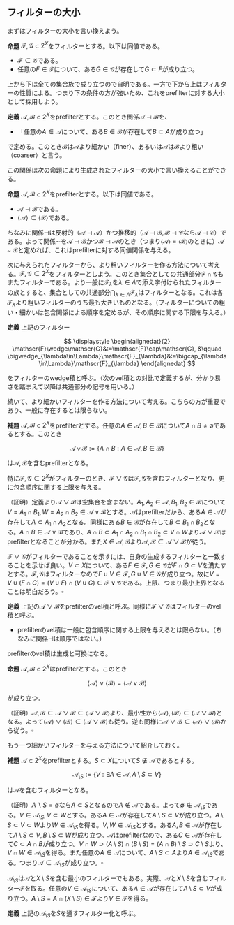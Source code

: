 <!--
    フィルターの大小、prefilterのfiner/coarser、フィルターのwedge積、prefilterのvel積、フィルターのvel積、フィルター化
-->
## フィルターの大小
まずはフィルターの大小を言い換えよう。

**命題**
${ \mathscr{F}, \mathscr{G}\subset 2^{X} }$をフィルターとする。以下は同値である。

- ${ \mathscr{F}\subset\mathscr{G} }$である。
- 任意の${ F\in\mathscr{F} }$について、ある${ G\in\mathscr{G} }$が存在して${ G\subset F }$が成り立つ。

上から下は全ての集合族で成り立つので自明である。一方で下から上はフィルターの性質による。つまり下の条件の方が強いため、これをprefilterに対する大小として採用しよう。

**定義**
${ \mathscr{A}, \mathscr{B}\subset 2^{X} }$をprefilterとする。このとき関係${ \mathscr{A}\dashv\mathscr{B} }$を、

- 「任意の${ A\in\mathscr{A} }$について、ある${ B\in\mathscr{B} }$が存在して${ B\subset A }$が成り立つ」

で定める。このとき${ \mathscr{B} }$は${ \mathscr{A} }$より細かい（finer）、あるいは${ \mathscr{A} }$は${ \mathscr{B} }$より粗い（coarser）と言う。

この関係は次の命題により生成されたフィルターの大小で言い換えることができる。

**命題**
${ \mathscr{A}, \mathscr{B}\subset 2^{X} }$をprefilterとする。以下は同値である。

- ${ \mathscr{A}\dashv\mathscr{B} }$である。
- ${ \langle \mathscr{A} \rangle\subset \langle \mathscr{B} \rangle }$である。

ちなみに関係${ \dashv }$は反射的（${ \mathscr{A}\dashv\mathscr{A} }$）かつ推移的（${ \mathscr{A}\dashv\mathscr{B}, \mathscr{B}\dashv\mathscr{C} }$なら${ \mathscr{A}\dashv\mathscr{C} }$）である。よって関係${ \sim }$を${ \mathscr{A}\dashv\mathscr{B} }$かつ${ \mathscr{B}\dashv\mathscr{A} }$のとき（つまり${ \langle \mathscr{A} \rangle=\langle \mathscr{B} \rangle }$のときに）${ \mathscr{A}\sim\mathscr{B} }$と定めれば、これはprefilterに対する同値関係を与える。

次に与えられたフィルターから、より粗いフィルターを作る方法について考える。${ \mathscr{F}, \mathscr{G}\subset 2^{X} }$をフィルターとしよう。このとき集合としての共通部分${ \mathscr{F}\cap\mathscr{G} }$もまたフィルターである。より一般に${ \mathscr{F}_{\lambda} }$を${ \lambda\in\Lambda }$で添え字付けられたフィルターの族とすると、集合としての共通部分${ \bigcap_{\lambda\in\Lambda}\mathscr{F}_{\lambda} }$はフィルターとなる。これは各${ \mathscr{F}_{\lambda} }$より粗いフィルターのうち最も大きいものとなる。（フィルターについての粗い・細かいは包含関係による順序を定めるが、その順序に関する下限を与える。）

**定義**
上記のフィルター

$$
\displaystyle \begin{alignedat}{2} \mathscr{F}\wedge\mathscr{G}&:=\mathscr{F}\cap\mathscr{G}, &\qquad \bigwedge_{\lambda\in\Lambda}\mathscr{F}_{\lambda}&:=\bigcap_{\lambda\in\Lambda}\mathscr{F}_{\lambda} \end{alignedat}
$$

をフィルターのwedge積と呼ぶ。（次のvel積との対比で定義するが、分かり易さを踏まえて以降は共通部分の記号を用いる。）

続いて、より細かいフィルターを作る方法について考える。こちらの方が重要であり、一般に存在するとは限らない。

**補題**
${ \mathscr{A}, \mathscr{B}\subset 2^{X} }$をprefilterとする。任意の${ A\in\mathscr{A}, B\in\mathscr{B} }$について${ A\cap B\neq\emptyset }$であるとする。このとき

$$
\displaystyle \mathscr{A}\vee\mathscr{B}:=\lbrace A\cap B : A\in\mathscr{A}, B\in\mathscr{B} \rbrace
$$

は${ \mathscr{A}, \mathscr{B} }$を含むprefilterとなる。

特に${ \mathscr{F}, \mathscr{G}\subset 2^{X} }$がフィルターのとき、${ \mathscr{F}\vee\mathscr{G} }$は${ \mathscr{F}, \mathscr{G} }$を含むフィルターとなり、更に包含順序に関する上限を与える。

（証明）定義より${ \mathscr{A}\vee\mathscr{B} }$は空集合を含まない。${ A_{1}, A_{2}\in\mathscr{A}, B_{1}, B_{2}\in\mathscr{B} }$について${ V=A_{1}\cap B_{1}, W=A_{2}\cap B_{2}\in\mathscr{A}\vee\mathscr{B} }$とする。${ \mathscr{A} }$はprefilterだから、ある${ A\in\mathscr{A} }$が存在して${ A\subset A_{1}\cap A_{2} }$となる。同様にある${ B\in\mathscr{B} }$が存在して${ B\subset B_{1}\cap B_{2} }$となる。${ A\cap B\in\mathscr{A}\vee\mathscr{B} }$であり、${ A\cap B\subset A_{1}\cap A_{2}\cap B_{1}\cap B_{2}\subset V\cap W }$より${ \mathscr{A}\vee\mathscr{B} }$はprefilterとなることが分かる。また${ X\in\mathscr{A}, \mathscr{B} }$より${ \mathscr{A}, \mathscr{B}\subset\mathscr{A}\vee\mathscr{B} }$が従う。

${ \mathscr{F}\vee\mathscr{G} }$がフィルターであることを示すには、自身の生成するフィルターと一致することを示せば良い。${ V\subset X }$について、ある${ F\in\mathscr{F}, G\in\mathscr{G} }$が${ F\cap G\subset V }$を満たすとする。${ \mathscr{F}, \mathscr{G} }$はフィルターなので${ F\cup V\in\mathscr{F}, G\cup V\in\mathscr{G} }$が成り立つ。故に${ V=V\cup( F\cap G )=( V\cup F )\cap( V\cup G )\in\mathscr{F}\vee\mathscr{G} }$である。上限、つまり最小上界となることは明白だろう。${ \square }$

**定義**
上記の${ \mathscr{A}\vee\mathscr{B} }$をprefilterのvel積と呼ぶ。同様に${ \mathscr{F}\vee\mathscr{G} }$はフィルターのvel積と呼ぶ。

- prefilterのvel積は一般に包含順序に関する上限を与えるとは限らない。（ちなみに関係${ \dashv }$は順序ではない。）

prefilterのvel積は生成と可換になる。

**命題**
${ \mathscr{A}, \mathscr{B}\subset 2^{X} }$はprefilterとする。このとき

$$
\displaystyle \langle \mathscr{A} \rangle\vee\langle \mathscr{B} \rangle=\langle \mathscr{A}\vee\mathscr{B} \rangle
$$

が成り立つ。

（証明）${ \mathscr{A}, \mathscr{B}\subset\mathscr{A}\vee\mathscr{B}\subset \langle \mathscr{A}\vee\mathscr{B} \rangle }$より、最小性から${ \langle \mathscr{A} \rangle, \langle \mathscr{B} \rangle\subset\langle \mathscr{A}\vee\mathscr{B} \rangle }$となる。よって${ \langle \mathscr{A} \rangle\vee\langle \mathscr{B} \rangle\subset\langle \mathscr{A}\vee\mathscr{B} \rangle }$も従う。逆も同様に${ \mathscr{A}\vee\mathscr{B}\subset\langle \mathscr{A} \rangle\vee\langle \mathscr{B} \rangle }$から従う。${ \square }$

もう一つ細かいフィルターを与える方法について紹介しておく。

**補題**
${ \mathscr{A}\subset 2^{X} }$をprefilterとする。${ S\subset X }$について${ S\notin\mathscr{A} }$であるとする。

$$
\displaystyle \mathscr{A}_{\setminus S}:=\lbrace V : \exists A\in\mathscr{A}, A\setminus S\subset V \rbrace
$$

は${ \mathscr{A} }$を含むフィルターとなる。

（証明）${ A\backslash S=\emptyset }$なら${ A\subset S }$となるので${ A\notin\mathscr{A} }$である。よって${ \emptyset\notin\mathscr{A}_{\setminus S } }$である。${ V\in\mathscr{A}_{\setminus S}, V\subset W }$とする。ある${ A\in\mathscr{A} }$が存在して${ A\setminus S\subset V }$が成り立つ。${ A\setminus S\subset V\subset W }$より${ W\in\mathscr{A}_{\setminus S} }$を得る。${ V, W\in\mathscr{A}_{\setminus S} }$とする。ある${ A, B\in\mathscr{A} }$が存在して${ A\setminus S\subset V, B\setminus S\subset W }$が成り立つ。${ \mathscr{A} }$はprefilterなので、ある${ C\in\mathscr{A} }$が存在して${ C\subset A\cap B }$が成り立つ。${ V\cap W\supset( A\setminus S )\cap( B\setminus S )=( A\cap B )\setminus S\supset C\setminus S }$より、${ V\cap W\in\mathscr{A}_{\setminus S} }$を得る。また任意の${ A\in\mathscr{A} }$について、${ A\setminus S\subset A }$より${ A\in\mathscr{A}_{\setminus S} }$である。つまり${ \mathscr{A}\subset\mathscr{A}_{\setminus S} }$が成り立つ。${ \square }$

${ \mathscr{A}_{\setminus S} }$は${ \mathscr{A} }$と${ X\setminus S }$を含む最小のフィルターでもある。実際、${ \mathscr{A} }$と${ X\setminus S }$を含むフィルター${ \mathscr{F} }$を取る。任意の${ V\in\mathscr{A}_{\setminus S} }$について、ある${ A\in\mathscr{A} }$が存在して${ A\setminus S\subset V }$が成り立つ。${ A\setminus S=A\cap( X\setminus S )\in\mathscr{F} }$より${ V\in\mathscr{F} }$を得る。

**定義**
上記の${ \mathscr{A}_{\setminus S} }$を${ S }$を通すフィルター化と呼ぶ。